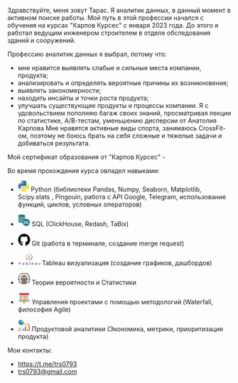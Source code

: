 Здравствуйте, меня зовут Тарас.
Я аналитик данных, в данный момент в активном поиске работы.
Мой путь в этой профессии начался с обучения на курсах "Карпов Курсес" с января 2023 года. До этого я работал ведущим инженером строителем в отделе обследования зданий и сооружений.

Профессию аналитик данных я выбрал, потому что:
- мне нравится выявлять слабые и сильные места компании, продукта;
- анализировать и определять вероятные причины их возникновения;
- выявлять закономерности;
- находить инсайты и точки роста продукта;
- улучшать существующие продукты и процессы компании.
Я с удовольствием пополняю багаж своих знаний, просматривая лекции по статистике, А/В-тестам, уменьшению дисперсии от Анатолия Карпова
Мне нравятся активные виды спорта, занимаюсь CrossFit-ом, поэтому не боюсь брать на себя сложные и тяжелые задачи и добиваться результата.

Мой сертификат образования от "Карпов Курсес" - 

Во время прохождения курса овладел навыками:

- 
  <img src="free-icon-python-5968350.png" width="25" height="25"> Python (библиотеки Pandas, Numpy, Seaborn, Matplotlib, Scipy.stats , Pingouin, работа с API Google, Telegram, использование функций, циклов, условных операторов)
  
- <img src="sql.png" width="27" height="27"> SQL (ClickHouse, Redash, TaBix)

- <img src="github-1051326.png" width="27" height="27"> Git (работа в терминале, создание merge request)

- <img src="Tableau-Emblem.png" width="50" height="27"> Tableau визуализация (создание графиков, дашбордов)

- <img src="probabiliti.png" width="27" height="27"> Теории вероятности и Статистики

- <img src="free-icon-scrum-4727486.png" width="27" height="27"> Управления проектами с помощью методологий (Waterfall, философия Agile)
  
- <img src="free-icon-metric-8028212.png" width="27" height="27"> Продуктовой аналитики (Экономика, метрики, приоритизация продукта)

Мои контакты: 
- https://t.me/trs0793
- trs0793@gmail.com
